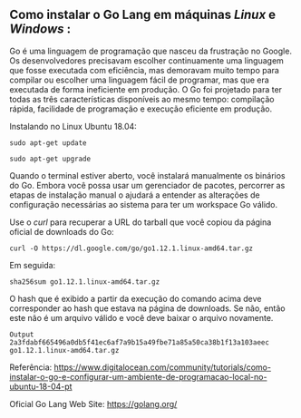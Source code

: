 
## Como instalar o **Go Lang** em máquinas *Linux* e *Windows* :

Go é uma linguagem de programação que nasceu da frustração no Google. Os desenvolvedores precisavam escolher continuamente uma linguagem que fosse executada com eficiência, mas demoravam muito tempo para compilar ou escolher uma linguagem fácil de programar, mas que era executada de forma ineficiente em produção. O Go foi projetado para ter todas as três características disponíveis ao mesmo tempo: compilação rápida, facilidade de programação e execução eficiente em produção.

Instalando no Linux Ubuntu 18.04:

``` sudo apt-get update ```

``` sudo apt-get upgrade ```

Quando o terminal estiver aberto, você instalará manualmente os binários do Go. Embora você possa usar um gerenciador de pacotes, percorrer as etapas de instalação manual o ajudará a entender as alterações de configuração necessárias ao sistema para ter um workspace Go válido.

Use o *curl* para recuperar a URL do tarball que você copiou da página oficial de downloads do Go:

``` curl -O https://dl.google.com/go/go1.12.1.linux-amd64.tar.gz  ```


Em seguida:

``` sha256sum go1.12.1.linux-amd64.tar.gz ```

O hash que é exibido a partir da execução do comando acima deve corresponder ao hash que estava na página de downloads. Se não, então este não é um arquivo válido e você deve baixar o arquivo novamente.

``` 
Output
2a3fdabf665496a0db5f41ec6af7a9b15a49fbe71a85a50ca38b1f13a103aeec  go1.12.1.linux-amd64.tar.gz 
``` 



Referência:
https://www.digitalocean.com/community/tutorials/como-instalar-o-go-e-configurar-um-ambiente-de-programacao-local-no-ubuntu-18-04-pt

Oficial Go Lang Web Site:
https://golang.org/